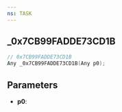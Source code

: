 ```yaml
---
ns: TASK
---
```

## _0x7CB99FADDE73CD1B

```c
// 0x7CB99FADDE73CD1B
Any _0x7CB99FADDE73CD1B(Any p0);
```

## Parameters
* **p0**:
